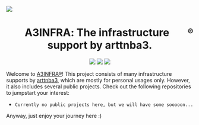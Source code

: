 <a href="https://smms.app/image/VD16dxNzuSgIUvf" target="_blank"><img src="https://s2.loli.net/2025/10/02/VD16dxNzuSgIUvf.png" align="center"></a>

<h1 align="center">A3INFRA<sup style="float: right;">®</sup>: The infrastructure support by arttnba3.</h1>

<div align="center">

<p align="center">

[![](https://img.shields.io/badge/GMAIL-arttnba@gmail.com-D14836?style=for-the-badge&logo=gmail&logoColor=white)](mailto:arttnba@gmail.com) [![](https://img.shields.io/badge/github-a3infra-100000?style=for-the-badge&logo=github&logoColor=white)](https://github.com/a3infra) [![](https://img.shields.io/badge/Website-a3infra.org-42BFCC?style=for-the-badge&logo=redhat&logoColor=white)](https://a3infra.org)

</p>

</div>

Welcome to [A3INFRA®](https://github.com/a3infra)! This project consists of many infrastructure supports by [arttnba3](https://github.com/arttnba3), which are mostly for personal usages only. However, it also includes several public projects. Check out the following repositories to jumpstart your interest:

- `Currently no public projects here, but we will have some sooooon...`

Anyway, just enjoy your journey here :)
